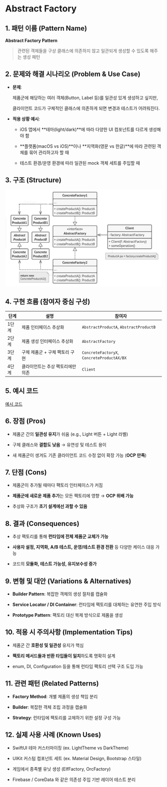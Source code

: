 <!-- pattern_name: Abstract Factory -->

# **Abstract Factory**

  

## **1. 패턴 이름 (Pattern Name)**

  

**Abstract Factory Pattern**

  

> 관련된 객체들을 구상 클래스에 의존하지 않고 일관되게 생성할 수 있도록 해주는 생성 패턴

## **2. 문제와 해결 시나리오 (Problem & Use Case)**

-   **문제**:
    
    제품군에 해당하는 여러 객체(Button, Label 등)를 일관성 있게 생성하고 싶지만,
    
    클라이언트 코드가 구체적인 클래스에 의존하게 되면 변경과 테스트가 어려워진다.
    
-   **적용 상황 예시**:
    
    -   iOS 앱에서 **테마(light/dark)**에 따라 다양한 UI 컴포넌트를 다르게 생성해야 함
        
    -   **플랫폼(macOS vs iOS)**이나 **지역화(영문 vs 한글)**에 따라 관련된 객체를 묶어 관리하고자 할 때
        
    -   테스트 환경/운영 환경에 따라 일관된 mock 객체 세트를 주입할 때
        
    
## **3. 구조 (Structure)**

![구조](https://github.com/hyunwook13/Pattern/blob/main/assets/abstract_factory.jpeg)




## 4. **구현 흐름 (참여자 중심 구성)**
| 단계 | 설명 | 참여자 |
|------|------|--------|
| 1단계 | 제품 인터페이스 추상화 | `AbstractProductA`, `AbstractProductB` |
| 2단계 | 제품 생성 인터페이스 추상화 | `AbstractFactory` |
| 3단계 | 구체 제품군 + 구체 팩토리 구현 | `ConcreteFactoryX`, `ConcreteProductAX/BX` |
| 4단계 | 클라이언트는 추상 팩토리에만 의존 | `Client` |

## 5. 예시 코드
[예시 코드](https://github.com/hyunwook13/Pattern/tree/main/Example/Factory "예시 코드") 

## **6. 장점 (Pros)**

-   제품군 간의 **일관성 유지**가 쉬움 (e.g., Light 버튼 + Light 라벨)
    
-   구체 클래스와 **결합도 낮음** → 유연성 및 테스트 용이
    
-   새 제품군이 생겨도 기존 클라이언트 코드 수정 없이 확장 가능 (**OCP 만족**)
    

## **7. 단점 (Cons)**

-   제품군이 추가될 때마다 팩토리 인터페이스가 커짐
    
-   **제품군에 새로운 제품 추가**는 모든 팩토리에 영향 → **OCP 위배 가능**
    
-   추상화 구조가 **초기 설계에선 과할 수 있음**
    


## **8. 결과 (Consequences)**

-   추상 팩토리를 통해 **런타임에 전체 제품군 교체가 가능**
    
-   **사용자 설정, 지역화, A/B 테스트, 운영/테스트 환경 전환** 등 다양한 케이스 대응 가능
    
-   코드의 **모듈화, 테스트 가능성, 유지보수성 증가**
    

## **9. 변형 및 대안 (Variations & Alternatives)**

-   **Builder Pattern**: 복잡한 객체의 생성 절차를 캡슐화
    
-   **Service Locator / DI Container**: 런타임에 팩토리를 대체하는 유연한 주입 방식
    
-   **Prototype Pattern**: 팩토리 대신 복제 방식으로 제품을 생성
    

## **10. 적용 시 주의사항 (Implementation Tips)**

-   제품군 간 **호환성 및 일관성** 유지가 핵심
    
-   **팩토리 메서드들과 반환 타입들이 일치**하도록 명확히 설계
    
-   enum, DI, Configuration 등을 통해 런타임 팩토리 선택 구조 도입 가능
    

## **11. 관련 패턴 (Related Patterns)**

-   **Factory Method**: 개별 제품의 생성 책임 분리
    
-   **Builder**: 복잡한 객체 조립 과정을 캡슐화
    
-   **Strategy**: 런타임에 팩토리를 교체하기 위한 설정 구성 가능
    

## **12. 실제 사용 사례 (Known Uses)**

-   SwiftUI 테마 커스터마이징 (ex. LightTheme vs DarkTheme)
    
-   UIKit 커스텀 컴포넌트 세트 (ex. Material Design, Bootstrap 스타일)
    
-   게임에서 종족별 유닛 생성 (ElfFactory, OrcFactory)
    
-   Firebase / CoreData 와 같은 의존성 주입 기반 레이어 테스트 분리



